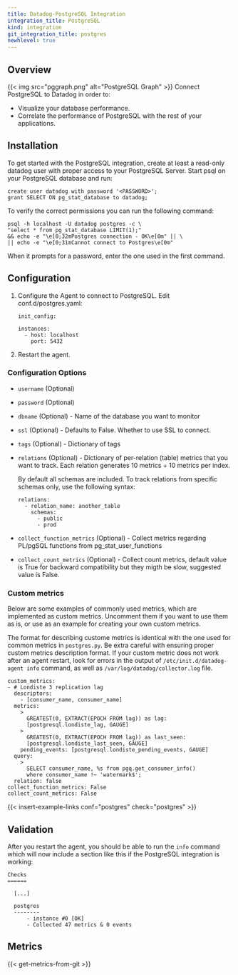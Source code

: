 ```yaml
---
title: Datadog-PostgreSQL Integration
integration_title: PostgreSQL
kind: integration
git_integration_title: postgres
newhlevel: true
---
```


## Overview

{{< img src="pggraph.png" alt="PostgreSQL Graph" >}}
Connect PostgreSQL to Datadog in order to:

* Visualize your database performance.
* Correlate the performance of PostgreSQL with the rest of your applications.

## Installation

To get started with the PostgreSQL integration, create at least a read-only datadog user with proper access to your PostgreSQL Server. Start psql on your PostgreSQL database and run:

    create user datadog with password '<PASSWORD>';
    grant SELECT ON pg_stat_database to datadog;


To verify the correct permissions you can run the following command:

    psql -h localhost -U datadog postgres -c \
    "select * from pg_stat_database LIMIT(1);"
    && echo -e "\e[0;32mPostgres connection - OK\e[0m" || \
    || echo -e "\e[0;31mCannot connect to Postgres\e[0m"


When it prompts for a password, enter the one used in the first command.

## Configuration

1.  Configure the Agent to connect to PostgreSQL. Edit conf.d/postgres.yaml:

        init_config:

        instances:
          - host: localhost
            port: 5432


1.  Restart the agent.

### Configuration Options

* `username` (Optional)
* `password` (Optional)
* `dbname` (Optional) - Name of the database you want to monitor
* `ssl` (Optional) - Defaults to False. Whether to use SSL to connect.
* `tags` (Optional) - Dictionary of tags
* `relations` (Optional) - Dictionary of per-relation (table) metrics that you want to track. Each relation generates 10 metrics + 10 metrics per index.

  By default all schemas are included. To track relations from specific schemas only, use the following syntax:

      relations:
        - relation_name: another_table
          schemas:
            - public
            - prod

* `collect_function_metrics` (Optional) - Collect metrics regarding PL/pgSQL functions from pg_stat_user_functions
* `collect_count_metrics` (Optional) - Collect count metrics, default value is True for backward compatibility but they migth be slow, suggested value is False.


### Custom metrics

Below are some examples of commonly used metrics, which are implemented as custom metrics. Uncomment them if you want to use them as is, or use as an example for creating your own custom metrics.

The format for describing custome metrics is identical with the one used for common metrics in `postgres.py`. Be extra careful with ensuring proper custom metrics description format. If your custom metric does not work after an agent restart, look for errors in the output of `/etc/init.d/datadog-agent info` command, as well as `/var/log/datadog/collector.log` file.

    custom_metrics:
    - # Londiste 3 replication lag
      descriptors:
        - [consumer_name, consumer_name]
      metrics:
        >
          GREATEST(0, EXTRACT(EPOCH FROM lag)) as lag:
          [postgresql.londiste_lag, GAUGE]
        >
          GREATEST(0, EXTRACT(EPOCH FROM lag)) as last_seen:
          [postgresql.londiste_last_seen, GAUGE]
        pending_events: [postgresql.londiste_pending_events, GAUGE]
      query:
        >
          SELECT consumer_name, %s from pgq.get_consumer_info()
          where consumer_name !~ 'watermark$';
      relation: false
    collect_function_metrics: False
    collect_count_metrics: False



{{< insert-example-links conf="postgres" check="postgres" >}}

## Validation


After you restart the agent, you should be able to run the ```info``` command which will now include a section like this if the PostgreSQL integration is working:

    Checks
    ======

      [...]

      postgres
      --------
          - instance #0 [OK]
          - Collected 47 metrics & 0 events




## Metrics

{{< get-metrics-from-git >}}